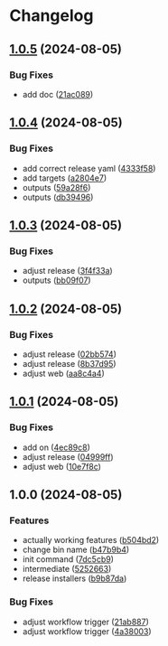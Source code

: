 # Changelog

## [1.0.5](https://github.com/LunchTimeCode/dreamy-cli/compare/v1.0.4...v1.0.5) (2024-08-05)


### Bug Fixes

* add doc ([21ac089](https://github.com/LunchTimeCode/dreamy-cli/commit/21ac0896bc52f704ca8fe597f03a06ad5d1cd5de))

## [1.0.4](https://github.com/LunchTimeCode/dreamy-cli/compare/v1.0.3...v1.0.4) (2024-08-05)


### Bug Fixes

* add correct release yaml ([4333f58](https://github.com/LunchTimeCode/dreamy-cli/commit/4333f58c15f8446b57746c403dd1b508d30fba90))
* add targets ([a2804e7](https://github.com/LunchTimeCode/dreamy-cli/commit/a2804e78614c680045ff9f9cbb29bf0d0ac9ba90))
* outputs ([59a28f6](https://github.com/LunchTimeCode/dreamy-cli/commit/59a28f6ff9b634cfb03954fce0b5e3f95ad0f0fe))
* outputs ([db39496](https://github.com/LunchTimeCode/dreamy-cli/commit/db3949618c26f84f5245285caf0986946e0a6786))

## [1.0.3](https://github.com/LunchTimeCode/dreamy-cli/compare/v1.0.2...v1.0.3) (2024-08-05)


### Bug Fixes

* adjust release ([3f4f33a](https://github.com/LunchTimeCode/dreamy-cli/commit/3f4f33a16c316f6869d26d81f689fae0fd4d36ac))
* outputs ([bb09f07](https://github.com/LunchTimeCode/dreamy-cli/commit/bb09f07fd342c7ac6d1b706af3363ba04982e198))

## [1.0.2](https://github.com/LunchTimeCode/dreamy-cli/compare/v1.0.1...v1.0.2) (2024-08-05)


### Bug Fixes

* adjust release ([02bb574](https://github.com/LunchTimeCode/dreamy-cli/commit/02bb5742b9ba4a98aa050920fc5c3d6277dca730))
* adjust release ([8b37d95](https://github.com/LunchTimeCode/dreamy-cli/commit/8b37d95f11d3c8c0403e199f2a9b8f067711bd34))
* adjust web ([aa8c4a4](https://github.com/LunchTimeCode/dreamy-cli/commit/aa8c4a4ba68bb9004fb45299fb738cd8972efa30))

## [1.0.1](https://github.com/LunchTimeCode/dreamy-cli/compare/v1.0.0...v1.0.1) (2024-08-05)


### Bug Fixes

* add on ([4ec89c8](https://github.com/LunchTimeCode/dreamy-cli/commit/4ec89c8e7fc9f4cd74e783885897a3269b2eff95))
* adjust release ([04999ff](https://github.com/LunchTimeCode/dreamy-cli/commit/04999ff9b111fdc00138df175b8374c72f787db7))
* adjust web ([10e7f8c](https://github.com/LunchTimeCode/dreamy-cli/commit/10e7f8c2d1a3ee36c4c792160baf556492c7dfb3))

## 1.0.0 (2024-08-05)


### Features

* actually working features ([b504bd2](https://github.com/LunchTimeCode/dreamy-cli/commit/b504bd258a406c4971df1fbf6f267275c4a2e057))
* change bin name ([b47b9b4](https://github.com/LunchTimeCode/dreamy-cli/commit/b47b9b4a457465f9ea68b8d492e3f3ffc457b535))
* init command ([7dc5cb9](https://github.com/LunchTimeCode/dreamy-cli/commit/7dc5cb9f8b6b840601256f4e199fe6f67aea6614))
* intermediate ([5252663](https://github.com/LunchTimeCode/dreamy-cli/commit/5252663924c88de8cbdd91cfae784b4927ace35d))
* release installers ([b9b87da](https://github.com/LunchTimeCode/dreamy-cli/commit/b9b87dacf4cc2560be4a582000e016c834e956ac))


### Bug Fixes

* adjust workflow trigger ([21ab887](https://github.com/LunchTimeCode/dreamy-cli/commit/21ab887738697604f7a7bdc8cd17a98fb02db8de))
* adjust workflow trigger ([4a38003](https://github.com/LunchTimeCode/dreamy-cli/commit/4a380038ab3c5170f8c65e600afe27d9ecd51f12))
